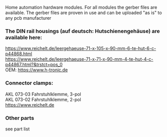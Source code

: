 Home automation hardware modules.
For all modules the gerber files are available.
The gerber files are proven in use and can be uploaded "as is" to any pcb manufacturer<br>

### The DIN rail housings (auf deutsch: Hutschienengehäuse) are available here:
https://www.reichelt.de/leergehaeuse-71-x-105-x-90-mm-6-te-hut-6-c-p44868.html<br>
https://www.reichelt.de/leergehaeuse-71-x-71-x-90-mm-4-te-hut-4-c-p44867.html?&trstct=pos_0<br>
OEM: https://www.h-tronic.de <br>

### Connector clamps:
AKL 073-03 Fahrstuhlklemme, 3-pol<br>
AKL 073-02 Fahrstuhlklemme, 2-pol<br>
https://www.reichelt.de<br>

### Other parts
see part list

